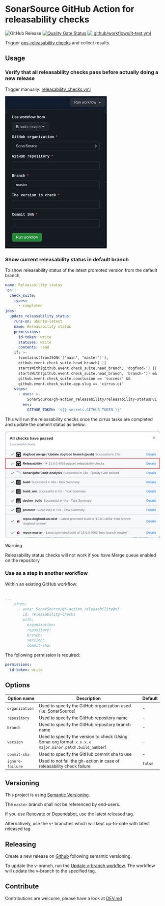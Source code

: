 # SonarSource GitHub Action for releasability checks

![GitHub Release](https://img.shields.io/github/v/release/SonarSource/gh-action_releasability)
[![Quality Gate Status](https://sonarcloud.io/api/project_badges/measure?project=SonarSource_gh-action_releasability&metric=alert_status)](https://sonarcloud.io/summary/new_code?id=SonarSource_gh-action_releasability)
[![.github/workflows/it-test.yml](https://github.com/SonarSource/gh-action_releasability/actions/workflows/it-test.yml/badge.svg)](https://github.com/SonarSource/gh-action_releasability/actions/workflows/it-test.yml)

Trigger [ops-releasability checks](https://github.com/SonarSource/ops-releasability) and collect results.

## Usage

### Verify that all releasability checks pass before actually doing a new release

Trigger manually:
[releasability_checks.yml](https://github.com/SonarSource/gh-action_releasability/actions/workflows/releasability_checks.yml)

![Form](doc/assets/releasability_checks_workflow_dispatch.png)

### Show current releasability status in default branch

To show releasability status of the latest promoted version from the default branch,

```yaml
name: Releasability status
'on':
  check_suite:
    types:
      - completed
jobs:
  update_releasability_status:
    runs-on: ubuntu-latest
    name: Releasability status
    permissions:
      id-token: write
      statuses: write
      contents: read
    if: >-
      (contains(fromJSON('["main", "master"]'),
      github.event.check_suite.head_branch) ||
      startsWith(github.event.check_suite.head_branch, 'dogfood-') ||
      startsWith(github.event.check_suite.head_branch, 'branch-')) &&
      github.event.check_suite.conclusion == 'success' &&
      github.event.check_suite.app.slug == 'cirrus-ci'
    steps:
      - uses: >-
          SonarSource/gh-action_releasability/releasability-status@v1
        env:
          GITHUB_TOKEN: '${{ secrets.GITHUB_TOKEN }}'
```

This will run the releasability checks once the cirrus tasks are completed and update the commit status as below.

![Releasability status](doc/assets/releasability_status.png)

> [!WARNING]
> Releasability status checks will not work if you have Merge queue enabled on the repository

### Use as a step in another workflow

Within an existing GitHub workflow:

```yaml

...
    steps:
      - uses: SonarSource/gh-action_releasability@v1
        id: releasability-checks
        with:
          organization:
          repository:
          branch:
          version:
          commit-sha:
```

The following permission is required:

```yaml
permissions:
  id-token: write
```

## Options

| Option name      | Description                                                                                             | Default |
|------------------|---------------------------------------------------------------------------------------------------------|---------|
| `organization`   | Used to specify the GitHub organization used (i.e: SonarSource)                                         | -       |
| `repository`     | Used to specify the GitHub repository name                                                              | -       |
| `branch`         | Used to specify the GitHub repository branch name                                                       | -       |
| `version`        | Used to specify the version to check (Using Sonar org format: `x.x.x.x` `major.minor.patch.build_number`) | -       |
| `commit-sha`     | Used to specify the GitHub commit sha to use                                                            | -       |
| `ignore-failure` | Used to not fail the gh-action in case of releasability check failure                                   | `false` |

## Versioning

This project is using [Semantic Versioning](https://semver.org/).

The `master` branch shall not be referenced by end-users.

If you use [Renovate](https://docs.renovatebot.com/) or [Dependabot](https://docs.github.com/en/code-security/dependabot),
use the latest released tag.

Alternatively, use the `v*` branches which will kept up-to-date with latest released tag

## Releasing

Create a new release on [Github](https://github.com/SonarSource/gh-action_releasability/releases)
following semantic versioning.

To update the v-branch,
run the [Update v-branch workflow](https://github.com/SonarSource/gh-action_releasability/actions/workflows/update-v-branch.yml).
The workflow will update the v-branch to the specified tag.

## Contribute

Contributions are welcome, please have a look at [DEV.md](./DEV.md)
